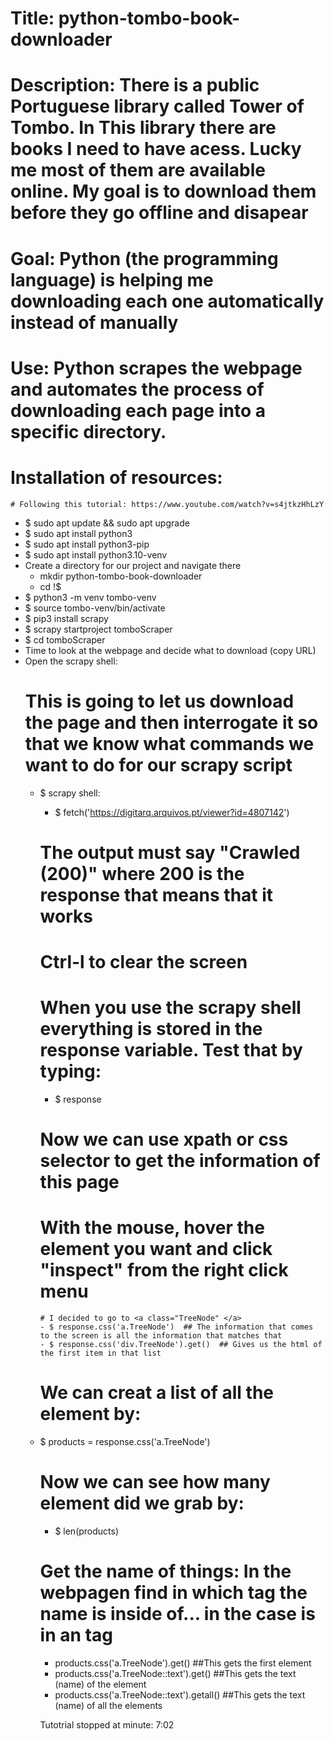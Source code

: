 # Title: python-tombo-book-downloader
# Description: There is a public Portuguese library called Tower of Tombo. In This library there are books I need to have acess. Lucky me most of them are available online. My goal is to download them before they go offline and disapear
# Goal: Python (the programming language) is helping me downloading each one automatically instead of manually
# Use: Python scrapes the webpage and automates the process of downloading each page into a specific directory. 

# Installation of resources:
	# Following this tutorial: https://www.youtube.com/watch?v=s4jtkzHhLzY
 - $ sudo apt update && sudo apt upgrade
 - $ sudo apt install python3
 - $ sudo apt install python3-pip
 - $ sudo apt install python3.10-venv
 - Create a directory for our project and navigate there
   - mkdir python-tombo-book-downloader
   - cd !$
 - $ python3 -m venv tombo-venv
 - $ source tombo-venv/bin/activate
 - $ pip3 install scrapy
 - $ scrapy startproject tomboScraper
 - $ cd tomboScraper
 - Time to look at the webpage and decide what to download (copy URL)
 - Open the scrapy shell:
   # This is going to let us download the page and then interrogate it so that we know what commands we want to do for our scrapy script
   - $ scrapy shell:
      - $ fetch('https://digitarq.arquivos.pt/viewer?id=4807142')
      # The output must say "Crawled (200)" where 200 is the response that means that it works
      # Ctrl-l to clear the screen
      # When you use the scrapy shell everything is stored in the response variable. Test that by typing:
      - $ response
      # Now we can use xpath or css selector to get the information of this page
      # With the mouse, hover the element you want and click "inspect" from the right click menu
         # I decided to go to <a class="TreeNode" </a>
         - $ response.css('a.TreeNode')  ## The information that comes to the screen is all the information that matches that
         - $ response.css('div.TreeNode').get()  ## Gives us the html of the first item in that list
      # We can creat a list of all the element by:
	- $ products = response.css('a.TreeNode') 
      # Now we can see how many element did we grab by:
        - $ len(products) 
      # Get the name of things: In the webpagen find in which tag the name is inside of... in the case is in an <a> </a> tag
        - products.css('a.TreeNode').get()  ##This gets the first element
        - products.css('a.TreeNode::text').get()  ##This gets the text (name) of the element
        - products.css('a.TreeNode::text').getall()  ##This gets the text (name) of all the elements


      Tutotrial stopped at minute: 7:02
